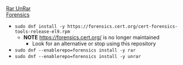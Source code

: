 [Rar UnRar](https://centos.pkgs.org/8/forensics-x86_64/rar-5.4.0-1.el8.x86_64.rpm.html)<br />
[Forensics](https://forensics.cert.org/)

* `sudo dnf install -y https://forensics.cert.org/cert-forensics-tools-release-el9.rpm`
  * **NOTE** https://forensics.cert.org/ is no longer maintained
    * Look for an alternative or stop using this repository
* `sudo dnf --enablerepo=forensics install -y rar`
* `sudo dnf --enablerepo=forensics install -y unrar`
